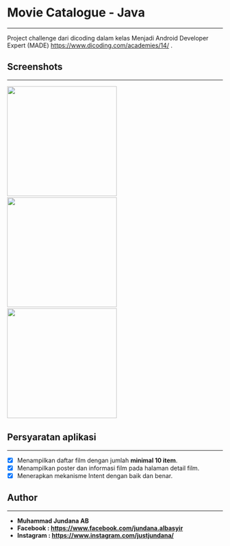 # Movie Catalogue - Java
--------------------------------------------------------------------------------------------
Project challenge dari dicoding dalam kelas Menjadi Android Developer Expert (MADE)
https://www.dicoding.com/academies/14/ . 

## Screenshots
--------------------------------------------------------------------------------------------
<img src="https://github.com/jundanaalbasyir/MovieCatalogue-Submission-1-AndroidExpert-Dicoding/blob/master/screenshoots/Screen%20Shot%202019-10-30%20at%2013.15.09.png"
width="256">&nbsp;&nbsp;&nbsp;
<img src="https://github.com/jundanaalbasyir/MovieCatalogue-Submission-1-AndroidExpert-Dicoding/blob/master/screenshoots/Screen%20Shot%202019-10-30%20at%2013.15.14.png"
width="256">&nbsp;&nbsp;&nbsp;
<img src="https://github.com/jundanaalbasyir/MovieCatalogue-Submission-1-AndroidExpert-Dicoding/blob/master/screenshoots/Screen%20Shot%202019-10-30%20at%2013.15.19.png"
width="256">&nbsp;&nbsp;&nbsp;

## Persyaratan aplikasi
--------------------------------------------------------------------------------------------
* [x] Menampilkan daftar film dengan jumlah **minimal 10 item**.
* [x] Menampilkan poster dan informasi film pada halaman detail film.
* [x] Menerapkan mekanisme Intent dengan baik dan benar.

## Author
--------------------------------------------------------------------------------------------
* **Muhammad Jundana AB**
* **Facebook : https://www.facebook.com/jundana.albasyir**
* **Instagram : https://www.instagram.com/justjundana/**
